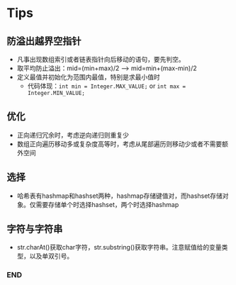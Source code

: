 # Tips



## 防溢出越界空指针
- 凡事出现数组索引或者链表指针向后移动的语句，要先判空。
- 取平均防止溢出：mid=(min+max)/2 --> mid=min+(max-min)/2
- 定义最值并初始化为范围内最值，特别是求最小值时
  - 代码体现：`int min = Integer.MAX_VALUE;` or `int max = Integer.MIN_VALUE;`



## 优化
- 正向递归冗余时，考虑逆向递归则重复少
- 数组正向遍历移动多或复杂度高等时，考虑从尾部遍历则移动少或者不需要额外空间



## 选择
- 哈希表有hashmap和hashset两种，hashmap存储键值对，而hashset存储对象。仅需要存储单个时选择hashset，两个时选择hashmap



## 字符与字符串
- str.charAt()获取char字符，str.substring()获取字符串。注意赋值给的变量类型，以及单双引号。



### END
